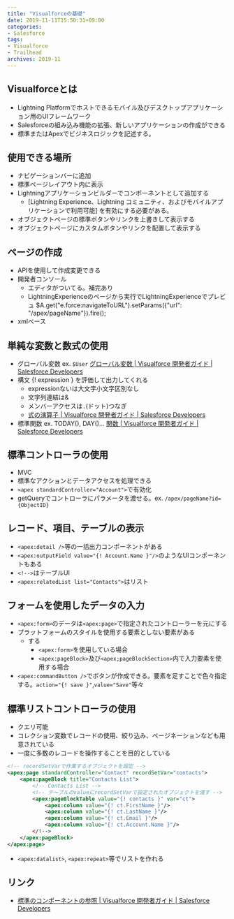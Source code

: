```yaml
---
title: "Visualforceの基礎"
date: 2019-11-11T15:50:31+09:00
categories: 
- Salesforce
tags: 
- Visualforce
- Trailhead
archives: 2019-11
---
```


## Visualforceとは

- Lightning Platformでホストできるモバイル及びデスクトップアプリケーション用のUIフレームワーク
- Salesforceの組み込み機能の拡張、新しいアプリケーションの作成ができる
- 標準またはApexでビジネスロジックを記述する。

## 使用できる場所

- ナビゲーションバーに追加
- 標準ページレイアウト内に表示
- Lightningアプリケーションビルダーでコンポーネントとして追加する
    - [Lightning Experience、Lightning コミュニティ、およびモバイルアプリケーションで利用可能] を有効にする必要がある。
- オブジェクトページの標準ボタンやリンクを上書きして表示する
- オブジェクトページにカスタムボタンやリンクを配置して表示する

## ページの作成

- APIを使用して作成変更できる
- 開発者コンソール
    - エディタがついてる。補完あり
    - LightningExperienceのページから実行でLightningExperienceでプレビュ  $A.get("e.force:navigateToURL").setParams({"url": "/apex/pageName"}).fire();
- xmlベース

## 単純な変数と数式の使用

- グローバル変数 ex. `$User` [グローバル変数 | Visualforce 開発者ガイド | Salesforce Developers](https://developer.salesforce.com/docs/atlas.ja-jp.222.0.pages.meta/pages/pages_variables_global.htm)
- 構文 {! expression } を評価して出力してくれる
    - expressionないは大文字小文字区別なし
    - 文字列連結は&
    - メンバーアクセスは`.`(ドット)つなぎ
    - [式の演算子 | Visualforce 開発者ガイド | Salesforce Developers](https://developer.salesforce.com/docs/atlas.ja-jp.222.0.pages.meta/pages/pages_variables_operators.html)
- 標準関数 ex. TODAY(), DAY()... [関数 | Visualforce 開発者ガイド | Salesforce Developers](https://developer.salesforce.com/docs/atlas.ja-jp.222.0.pages.meta/pages/pages_variables_functions.htm)

## 標準コントローラの使用

- MVC
- 標準なアクションとデータアクセスを処理できる
- `<apex standardController="Account">`で有効化
- getQueryでコントローラにパラメータを渡せる。ex. `/apex/pageName?id={ObjectID}`

## レコード、項目、テーブルの表示

- `<apex:detail />`等の一括出力コンポーネントがある
- `<apex:outputField value="{! Account.Name }"/>`のようなUIコンポーネントもある
- `<!-->`はテーブルUI
- `<apex:relatedList list="Contacts">`はリスト

## フォームを使用したデータの入力

- `<apex:form>`のデータは`<apex:page>`で指定されたコントローラーを元にする
- プラットフォームのスタイルを使用する要素としない要素がある
    - する
        - `<apex:form>`を使用している場合
        - `<apex:pageBlock>`及び`<apex;pageBlockSection>`内で入力要素を使用する場合
- `<apex:commandButton />`でボタンが作成できる。要素を足すことで色々指定する。`action="{! save }"`,`value="Save"`等々

## 標準リストコントローラの使用

- クエリ可能
- コレクション変数でレコードの使用、絞り込み、ページネーションなども用意されている
- 一度に多数のレコードを操作することを目的としている

```xml
<!-- recordSetVarで作業するオブジェクトを設定 -->
<apex:page standardController="Contact" recordSetVar="contacts">
    <apex:pageBlock title="Contacts List">
        <!-- Contacts List -->
        <!-- テーブルのvalueにrecordSetVarで設定されたオブジェクトを渡す -->
        <apex:pageBlockTable value="{! contacts }" var="ct">
            <apex:column value="{! ct.FirstName }"/>
            <apex:column value="{! ct.LastName }"/>
            <apex:column value="{! ct.Email }"/>
            <apex:column value="{! ct.Account.Name }"/>
        </!-->
    </apex:pageBlock>
</apex:page>
```

- `<apex:datalist>`, `<apex:repeat>`等でリストを作れる

## リンク

- [標準のコンポーネントの参照 | Visualforce 開発者ガイド | Salesforce Developers](https://developer.salesforce.com/docs/atlas.ja-jp.pages.meta/pages/pages_compref.htm)